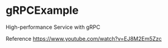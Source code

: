 # gRPCExample
High-performance Service with gRPC


Reference https://www.youtube.com/watch?v=EJ8M2Em5Zzc
